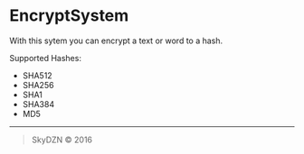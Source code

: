 # EncryptSystem
With this sytem you can encrypt a text or word to a hash.

Supported Hashes:
  - SHA512
  - SHA256
  - SHA1
  - SHA384
  - MD5

***
  
> SkyDZN © 2016
